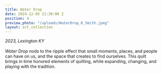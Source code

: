 ```yaml
---
title: Water Drop
date: 2024-12-05 21:30:00 Z
position: 4
preview_photo: "/uploads/WaterDrop_K_Smith.jpeg"
layout: art_collection
---
```


*2023, Lexington KY* <br>
<br>
*Water Drop* nods to the ripple effect that small moments, places, and people can have on us, and the space that creates to find ourselves. This quilt brings in time honored elements of quilting, while expanding, changing, and playing with the tradition. 